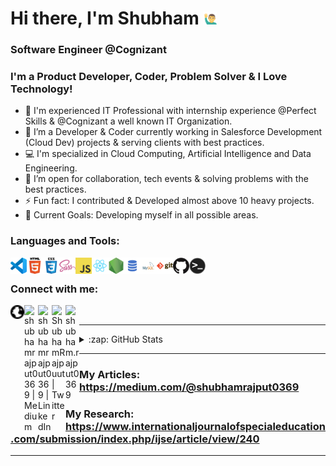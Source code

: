 # Hi there, I'm Shubham <img alt="https://github.com/shubhamrajput0369/requiredstuff/blob/main/boy_waving_hand.gif" width="22px" src="https://github.com/shubhamrajput0369/requiredstuff/blob/main/boy_waving_hand.gif" />

### Software Engineer @Cognizant
### I'm a Product Developer, Coder, Problem Solver & I Love Technology! 

- 🔭 I'm experienced IT Professional with internship experience @Perfect Skills & @Cognizant a well known IT Organization.
- 🌱 I’m a Developer & Coder currently working in Salesforce Development (Cloud Dev) projects & serving clients with best practices.
- 💻 I'm specialized in Cloud Computing, Artificial Intelligence and Data Engineering.
- 👯 I’m open for collaboration, tech events & solving problems with the best practices.
- ⚡ Fun fact: I contributed & Developed almost above 10 heavy projects.
- 🥅 Current Goals: Developing myself in all possible areas.




### Languages and Tools:

<img align="left" alt="Visual Studio Code" width="26px" src="https://raw.githubusercontent.com/github/explore/80688e429a7d4ef2fca1e82350fe8e3517d3494d/topics/visual-studio-code/visual-studio-code.png" />
<img align="left" alt="HTML5" width="26px" src="https://raw.githubusercontent.com/github/explore/80688e429a7d4ef2fca1e82350fe8e3517d3494d/topics/html/html.png" />
<img align="left" alt="CSS3" width="26px" src="https://raw.githubusercontent.com/github/explore/80688e429a7d4ef2fca1e82350fe8e3517d3494d/topics/css/css.png" />
<img align="left" alt="Sass" width="26px" src="https://raw.githubusercontent.com/github/explore/80688e429a7d4ef2fca1e82350fe8e3517d3494d/topics/sass/sass.png" />
<img align="left" alt="JavaScript" width="26px" src="https://raw.githubusercontent.com/github/explore/80688e429a7d4ef2fca1e82350fe8e3517d3494d/topics/javascript/javascript.png" />
<img align="left" alt="React" width="26px" src="https://raw.githubusercontent.com/github/explore/80688e429a7d4ef2fca1e82350fe8e3517d3494d/topics/react/react.png" />
<img align="left" alt="Node.js" width="26px" src="https://raw.githubusercontent.com/github/explore/80688e429a7d4ef2fca1e82350fe8e3517d3494d/topics/nodejs/nodejs.png" />
<img align="left" alt="SQL" width="26px" src="https://raw.githubusercontent.com/github/explore/80688e429a7d4ef2fca1e82350fe8e3517d3494d/topics/sql/sql.png" />
<img align="left" alt="MySQL" width="26px" src="https://raw.githubusercontent.com/github/explore/80688e429a7d4ef2fca1e82350fe8e3517d3494d/topics/mysql/mysql.png" />
<img align="left" alt="Git" width="26px" src="https://raw.githubusercontent.com/github/explore/80688e429a7d4ef2fca1e82350fe8e3517d3494d/topics/git/git.png" />
<img align="left" alt="GitHub" width="26px" src="https://raw.githubusercontent.com/github/explore/78df643247d429f6cc873026c0622819ad797942/topics/github/github.png" />
<img align="left" alt="Terminal" width="26px" src="https://raw.githubusercontent.com/github/explore/80688e429a7d4ef2fca1e82350fe8e3517d3494d/topics/terminal/terminal.png" />

<br />

### Connect with me:

[<img align="left" alt="shubhamrajput0369.github.io/" width="22px" src="https://raw.githubusercontent.com/iconic/open-iconic/master/svg/globe.svg" />](https://shubhamrajput0369.github.io/)
[<img align="left" alt="shubhamrajput0369 | Medium" width="22px" src="https://cdn.jsdelivr.net/npm/simple-icons@v3/icons/medium.svg" />](https://medium.com/@shubhamrajput0369)
[<img align="left" alt="shubhamrajput0369 | LinkedIn" width="22px" src="https://cdn.jsdelivr.net/npm/simple-icons@v3/icons/linkedin.svg" />](https://www.linkedin.com/in/shubhamrajput0369)
[<img align="left" alt="ShubhamRajpuut | Twitter" width="22px" src="https://cdn.jsdelivr.net/npm/simple-icons@v3/icons/twitter.svg" />](https://twitter.com/ShubhamRajpuut)
[<img align="left" alt="shubham.rajput0369" width="22px" src="https://cdn.jsdelivr.net/npm/simple-icons@v3/icons/gmail.svg" />](mailto:shubham.rajput0369@gmail.com)


<br />

---

<details>
  <summary>:zap: GitHub Stats</summary><br />
  
![Shubham's GitHub stats](https://github-readme-stats.vercel.app/api?username=shubhamrajput0369&show_icons=true&theme=radical)

</details>

---

### My Articles: https://medium.com/@shubhamrajput0369
### My Research: https://www.internationaljournalofspecialeducation.com/submission/index.php/ijse/article/view/240

---
